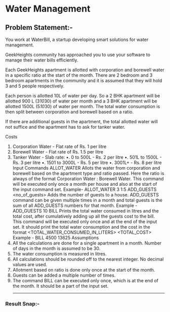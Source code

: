 # Water Management

## Problem Statement:-

You work at WaterBill, a startup developing smart solutions for water management.

GeekHeights community has approached you to use your software to manage their water bills efficiently.

Each GeekHeights apartment is allotted with corporation and borewell water in a specific ratio at the start of the month. There are 2 bedroom and 3 bedroom apartments in the community and it is assumed that they will hold 3 and 5 people respectively.

Each person is allotted 10L of water per day. So a 2 BHK apartment will be allotted 900 L (3*10*30) of water per month and a 3 BHK apartment will be allotted 1500L (5*10*30) of water per month. The total water consumption is then split between corporation and borewell based on a ratio.

If there are additional guests in the apartment, the total allotted water will not suffice and the apartment has to ask for tanker water.

Costs

1. Corporation Water - Flat rate of Rs. 1 per litre
2. Borewell Water - Flat rate of Rs. 1.5 per litre
3. Tanker Water - Slab rate:
   •. 0 to 500L - Rs. 2 per litre
   •. 501L to 1500L - Rs. 3 per litre
   •. 1501 to 3000L - Rs. 5 per litre
   •. 3001L+ - Rs. 8 per litre
   Input Commands
   ALLOT_WATER <apartment-type> <ratio>
   Allots the water from corporation and borewell based on the apartment type and ratio passed. Here the ratio is always of the format Corporation Water : Borewell Water. This command will be executed only once a month per house and also at the start of the input command set.
   Example- ALLOT_WATER 3 1:5
   ADD_GUESTS <no_of_guests>
   Adds the number of guests to a house. ADD_GUESTS command can be given multiple times in a month and total guests is the sum of all ADD_GUESTS numbers for that month.
   Example - ADD_GUESTS 10
   BILL
   Prints the total water consumed in litres and the total cost, after cumulatively adding up all the guests cost to the bill. This command will be executed only once and at the end of the input set.
   It should print the total water consumption and the cost in the format
   <TOTAL_WATER_CONSUMED_IN_LITERS> <TOTAL_COST>
   Example - BILL
   4500 13625
   Assumptions
4. All the calculations are done for a single apartment in a month. Number of days in the month is assumed to be 30.
5. The water consumption is measured in litres.
6. All calculations should be rounded off to the nearest integer. No decimal values are used.
7. Allotment based on ratio is done only once at the start of the month.
8. Guests can be added a multiple number of times.
9. The command BILL can be executed only once, which is at the end of the month. It should be a part of the input set.
      <hr> 
       
 ### Result Snap:- 
<!--       <img width="600" alt="Img1" src="https://user-images.githubusercontent.com/91541289/158745807-589ec606-3be4-4eb6-a0f2-85f25a567c94.png">
      
      <br> 
      <img width="600" alt="Img2" src="https://user-images.githubusercontent.com/91541289/158745815-537b83cc-8994-4d21-ba09-d82c069c90cf.png">
      
      <br> 
      
      Result Demo: (https://www.geektrust.com/coding/evaluation/view-report/6229d89304c6d6e37a1d2403) -->
      
      
